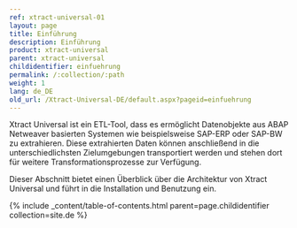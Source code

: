 ```yaml
---
ref: xtract-universal-01
layout: page
title: Einführung
description: Einführung
product: xtract-universal
parent: xtract-universal
childidentifier: einfuehrung
permalink: /:collection/:path
weight: 1
lang: de_DE
old_url: /Xtract-Universal-DE/default.aspx?pageid=einfuehrung
---
```

Xtract Universal ist ein ETL-Tool, dass es ermöglicht Datenobjekte aus ABAP Netweaver basierten Systemen wie beispielsweise SAP-ERP oder SAP-BW zu extrahieren. Diese extrahierten Daten können anschließend in die unterschiedlichsten Zielumgebungen transportiert werden und stehen dort für weitere Transformationsprozesse zur Verfügung. 

Dieser Abschnitt bietet einen Überblick über die Architektur von Xtract Universal und führt in die Installation und Benutzung ein.

{% include _content/table-of-contents.html parent=page.childidentifier collection=site.de %}

